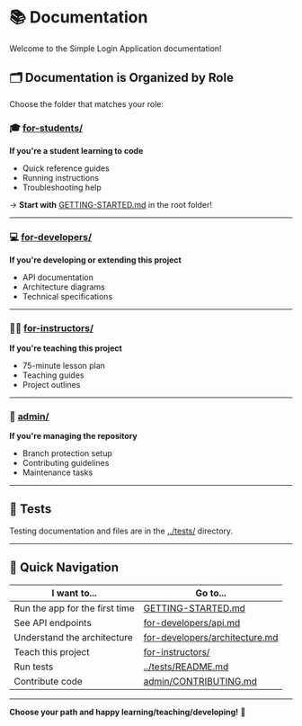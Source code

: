 # 📚 Documentation

Welcome to the Simple Login Application documentation!

## 🗂️ Documentation is Organized by Role

Choose the folder that matches your role:

### 🎓 [for-students/](./for-students/)
**If you're a student learning to code**
- Quick reference guides
- Running instructions
- Troubleshooting help

→ **Start with** [GETTING-STARTED.md](../GETTING-STARTED.md) in the root folder!

---

### 💻 [for-developers/](./for-developers/)
**If you're developing or extending this project**
- API documentation
- Architecture diagrams
- Technical specifications

---

### 👨‍🏫 [for-instructors/](./for-instructors/)
**If you're teaching this project**
- 75-minute lesson plan
- Teaching guides
- Project outlines

---

### 🔧 [admin/](./admin/)
**If you're managing the repository**
- Branch protection setup
- Contributing guidelines
- Maintenance tasks

---

## 🧪 Tests

Testing documentation and files are in the [../tests/](../tests/) directory.

---

## 📖 Quick Navigation

| I want to... | Go to... |
|--------------|----------|
| Run the app for the first time | [GETTING-STARTED.md](../GETTING-STARTED.md) |
| See API endpoints | [for-developers/api.md](./for-developers/api.md) |
| Understand the architecture | [for-developers/architecture.md](./for-developers/architecture.md) |
| Teach this project | [for-instructors/](./for-instructors/) |
| Run tests | [../tests/README.md](../tests/README.md) |
| Contribute code | [admin/CONTRIBUTING.md](./admin/CONTRIBUTING.md) |

---

**Choose your path and happy learning/teaching/developing!** 🚀
